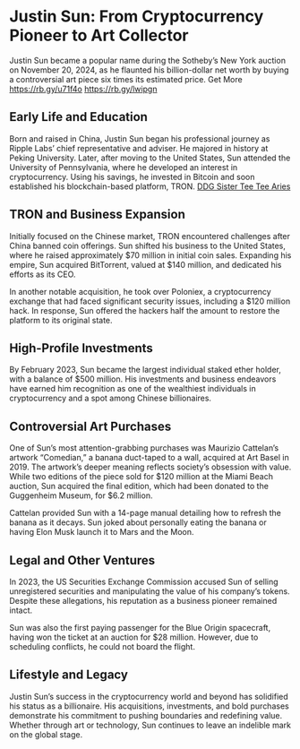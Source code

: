 # Justin Sun: From Cryptocurrency Pioneer to Art Collector

Justin Sun became a popular name during the Sotheby’s New York auction on November 20, 2024, as he flaunted his billion-dollar net worth by buying a controversial art piece six times its estimated price.
Get More https://rb.gy/u71f4o
https://rb.gy/lwipgn

## Early Life and Education
Born and raised in China, Justin Sun began his professional journey as Ripple Labs’ chief representative and adviser. He majored in history at Peking University. Later, after moving to the United States, Sun attended the University of Pennsylvania, where he developed an interest in cryptocurrency. Using his savings, he invested in Bitcoin and soon established his blockchain-based platform, TRON. [DDG Sister Tee Tee Aries](https://thealliancerockband.com/ddg-sister-tee-tee-aries/)

## TRON and Business Expansion
Initially focused on the Chinese market, TRON encountered challenges after China banned coin offerings. Sun shifted his business to the United States, where he raised approximately $70 million in initial coin sales. Expanding his empire, Sun acquired BitTorrent, valued at $140 million, and dedicated his efforts as its CEO. 

In another notable acquisition, he took over Poloniex, a cryptocurrency exchange that had faced significant security issues, including a $120 million hack. In response, Sun offered the hackers half the amount to restore the platform to its original state.

## High-Profile Investments
By February 2023, Sun became the largest individual staked ether holder, with a balance of $500 million. His investments and business endeavors have earned him recognition as one of the wealthiest individuals in cryptocurrency and a spot among Chinese billionaires.

## Controversial Art Purchases
One of Sun’s most attention-grabbing purchases was Maurizio Cattelan’s artwork “Comedian,” a banana duct-taped to a wall, acquired at Art Basel in 2019. The artwork’s deeper meaning reflects society’s obsession with value. While two editions of the piece sold for $120 million at the Miami Beach auction, Sun acquired the final edition, which had been donated to the Guggenheim Museum, for $6.2 million.

Cattelan provided Sun with a 14-page manual detailing how to refresh the banana as it decays. Sun joked about personally eating the banana or having Elon Musk launch it to Mars and the Moon.

## Legal and Other Ventures
In 2023, the US Securities Exchange Commission accused Sun of selling unregistered securities and manipulating the value of his company’s tokens. Despite these allegations, his reputation as a business pioneer remained intact.

Sun was also the first paying passenger for the Blue Origin spacecraft, having won the ticket at an auction for $28 million. However, due to scheduling conflicts, he could not board the flight.

## Lifestyle and Legacy
Justin Sun’s success in the cryptocurrency world and beyond has solidified his status as a billionaire. His acquisitions, investments, and bold purchases demonstrate his commitment to pushing boundaries and redefining value. Whether through art or technology, Sun continues to leave an indelible mark on the global stage.
